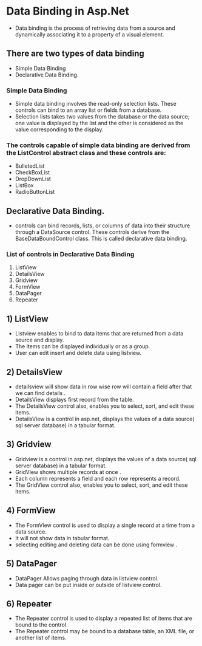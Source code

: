 # Data Binding  in Asp.Net 
* Data binding is the process of retrieving data from a source and dynamically associating it to a property of a visual element.<br/>
## There are two types of data binding
* Simple Data Binding
* Declarative Data Binding.
### Simple Data Binding
* Simple data binding involves the read-only selection lists. These controls can bind to an array list or fields from a database.
* Selection lists takes two values from the database or the data source; one value is displayed by the list and the other is considered as the value corresponding to the display.
### The controls capable of simple data binding are derived from the ListControl abstract class and these controls are:
* BulletedList
* CheckBoxList
* DropDownList
* ListBox
* RadioButtonList
##  Declarative Data Binding.
* controls can bind records, lists, or columns of data into their structure through a DataSource control. These controls derive from the BaseDataBoundControl class. This is called declarative data binding.
### List of controls in Declarative Data Binding
1) ListView
2) DetailsView
3) Gridview
4) FormView
5) DataPager
6) Repeater

## 1) ListView
   * Listview enables to bind to data items that are returned from a data source and display.
   * The items can be displayed individually or as a group.
   * User can edit insert and delete data using listview.

## 2) DetailsView   
   
   * detailsview will show data in row wise row will contain a field after that we can find details .
   * DetailsView displays first record from the table.
   * The DetailsView control also, enables you to select, sort, and edit these items.
   * DetailsView is a control in asp.net, displays the values of a data source( sql server database) in a tabular format.

## 3) Gridview
   * Gridview is a control in asp.net, displays the values of a data source( sql server database) in a tabular format.
   * GridView shows multiple records at once .
   * Each column represents  a field and each row represents a record. 
   * The GridView control also, enables you to select, sort, and edit these items.

## 4) FormView
   * The FormView control is used to display a single record at a time from a data source.
   * It will not show data in tabular format.
   * selecting editing and deleting data can be done using formview .

## 5) DataPager
   * DataPager Allows paging through data in listview control.
   * Data pager can be put inside or outside of listview control.

## 6) Repeater
   * The Repeater control is used to display a repeated list of items that are bound to the control. 
   * The Repeater control may be bound to a database table, an XML file, or another list of items.
     
